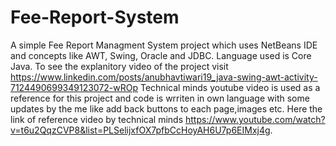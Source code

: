 # Fee-Report-System
A simple Fee Report Managment System project which uses NetBeans IDE and concepts like AWT, Swing, Oracle and JDBC. Language used is Core Java. To see the explanitory video of the project visit https://www.linkedin.com/posts/anubhavtiwari19_java-swing-awt-activity-7124490699349123072-wROp Technical minds youtube video is used as a reference for this project and code is wrriten in own language with some updates by the me like add back buttons to each page,images etc. Here the link of reference video by technical minds https://www.youtube.com/watch?v=t6u2QqzCVP8&list=PLSelijxfOX7pfbCcHoyAH6U7p6EIMxj4g.
